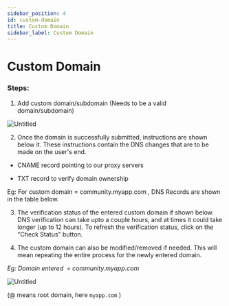 ```yaml
---
sidebar_position: 4
id: custom-domain
title: Custom Domain
sidebar_label: Custom Domain
---
```


# Custom Domain

### Steps:

1. Add custom domain/subdomain (Needs to be a valid domain/subdomain)

![Untitled](https://s3.us-west-2.amazonaws.com/secure.notion-static.com/10007963-da04-4dc6-b3b2-529cff1fae27/Untitled.png?X-Amz-Algorithm=AWS4-HMAC-SHA256&X-Amz-Content-Sha256=UNSIGNED-PAYLOAD&X-Amz-Credential=AKIAT73L2G45EIPT3X45%2F20220622%2Fus-west-2%2Fs3%2Faws4_request&X-Amz-Date=20220622T203005Z&X-Amz-Expires=86400&X-Amz-Signature=6952137c16d82ad42293d3197ae6d1b4ae094e2a1af5aceaac53ab2c25b3b3ca&X-Amz-SignedHeaders=host&response-content-disposition=filename%20%3D%22Untitled.png%22&x-id=GetObject)

2. Once the domain is successfully submitted, instructions are shown below it. These instructions contain the DNS changes that are to be made on the user's end.

- CNAME record pointing to our proxy servers

- TXT record to verify domain ownership

Eg: For custom domain = community.myapp.com , DNS Records are shown in the table below.

3. The verification status of the entered custom domain if shown below. DNS verification can take upto a couple hours, and at times it could take longer (up to 12 hours). To refresh the verification status, click on the "Check Status" button.

4. The custom domain can also be modified/removed if needed. This will mean repeating the entire process for the newly entered domain.

_Eg: Domain entered  = community.myapp.com_

![Untitled](https://s3.us-west-2.amazonaws.com/secure.notion-static.com/4d96596e-4286-488d-b35a-2cb483cc7fce/Screenshot_2022-06-23_at_1.58.29_AM.png?X-Amz-Algorithm=AWS4-HMAC-SHA256&X-Amz-Content-Sha256=UNSIGNED-PAYLOAD&X-Amz-Credential=AKIAT73L2G45EIPT3X45%2F20220622%2Fus-west-2%2Fs3%2Faws4_request&X-Amz-Date=20220622T203104Z&X-Amz-Expires=86400&X-Amz-Signature=b927fdee9a290607ede217aaff00eaf68dc8b355df673416da2758e9e2e68c06&X-Amz-SignedHeaders=host&response-content-disposition=filename%20%3D%22Screenshot%25202022-06-23%2520at%25201.58.29%2520AM.png%22&x-id=GetObject)

(@ means root domain, here `myapp.com` )
